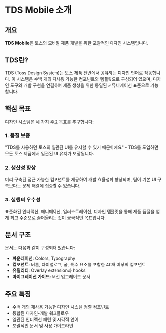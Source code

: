 # TDS Mobile 소개

## 개요

**TDS Mobile**은 토스의 모바일 제품 개발을 위한 포괄적인 디자인 시스템입니다.

## TDS란?

TDS (Toss Design System)는 토스 제품 전반에서 공유되는 디자인 언어로 작동합니다. 이 시스템은 수백 개의 재사용 가능한 컴포넌트와 템플릿으로 구성되어 있으며, 디자인 도구와 개발 구현을 연결하여 제품 생성을 위한 통일된 커뮤니케이션 표준으로 기능합니다.

## 핵심 목표

디자인 시스템은 세 가지 주요 목표를 추구합니다:

### 1. 품질 보증
"TDS를 사용하면 토스의 일관된 UI를 유지할 수 있기 때문이에요" - TDS를 도입하면 모든 토스 제품에서 일관된 UI 유지가 보장됩니다.

### 2. 생산성 향상
미리 구축된 접근 가능한 컴포넌트를 제공하여 개발 효율성이 향상되며, 팀이 기본 UI 구축보다는 문제 해결에 집중할 수 있습니다.

### 3. 실행의 우수성
표준화된 인터랙션, 애니메이션, 일러스트레이션, 디자인 템플릿을 통해 제품 품질을 업계 최고 수준으로 끌어올리는 것이 궁극적인 목표입니다.

## 문서 구조

문서는 다음과 같이 구성되어 있습니다:
- **파운데이션**: Colors, Typography
- **컴포넌트**: 버튼, 다이얼로그, 폼, 특수 요소를 포함한 40개 이상의 컴포넌트
- **유틸리티**: Overlay extension과 hooks
- **마이그레이션 가이드**: 버전 업그레이드 문서

## 주요 특징

- 수백 개의 재사용 가능한 디자인 시스템 정렬 컴포넌트
- 통합된 디자인-개발 워크플로우
- 일관된 인터랙션 패턴 및 시각적 언어
- 포괄적인 문서 및 사용 가이드라인
